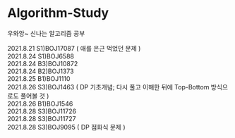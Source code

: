 # Algorithm-Study
우와앙~ 신나는 알고리즘 공부

2021.8.21 S1)BOJ17087 ( 애를 은근 먹었던 문제 )
<br>2021.8.24 S1)BOJ6588
<br>2021.8.24 B3)BOJ10872
<br>2021.8.24 B2)BOJ1373
<br>2021.8.25 B1)BOJ1110
<br>2021.8.26 S3)BOJ1463 ( DP 기초개념; 다시 풀고 이해한 뒤에 Top-Bottom 방식으로도 풀어볼 것 )
<br>2021.8.26 B1)BOJ1546
<br>2021.8.28 S3)BOJ11726
<br>2021.8.28 S3)BOJ11727
<br>2021.8.28 S3)BOJ9095 ( DP 점화식 문제 )
